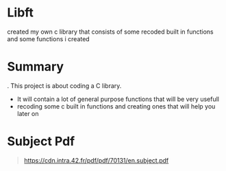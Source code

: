# Libft
created my own c library that consists of some recoded built in functions and some functions i created 
# Summary
. This project is about coding a C library.
- It will contain a lot of general purpose functions that will be very usefull 
- recoding some c built in functions and creating ones that will help you later on 
# Subject Pdf
  >https://cdn.intra.42.fr/pdf/pdf/70131/en.subject.pdf
  
  
